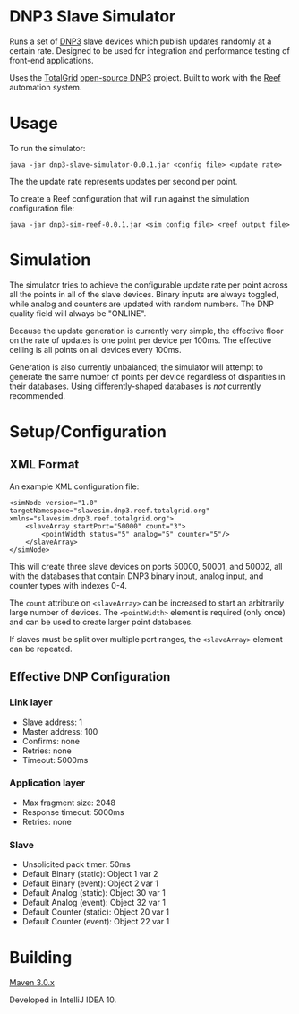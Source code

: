 DNP3 Slave Simulator
=============================

Runs a set of [DNP3](http://www.dnp.org/) slave devices which publish updates randomly at a certain rate. Designed to
be used for integration and performance testing of front-end applications.

Uses the [TotalGrid](http://www.totalgrid.org) [open-source DNP3](http://code.google.com/p/dnp3/) project. Built to
work with the [Reef](http://reef.totalgrid.org) automation system.


Usage
=============================

To run the simulator:

    java -jar dnp3-slave-simulator-0.0.1.jar <config file> <update rate>

The the update rate represents updates per second per point.

To create a Reef configuration that will run against the simulation configuration file:

    java -jar dnp3-sim-reef-0.0.1.jar <sim config file> <reef output file>


Simulation
=============================

The simulator tries to achieve the configurable update rate per point across all the points in all of the slave devices.
Binary inputs are always toggled, while analog and counters are updated with random numbers. The DNP quality field will
always be "ONLINE".

Because the update generation is currently very simple, the effective floor on the rate of updates is one point per device
per 100ms. The effective ceiling is all points on all devices every 100ms.

Generation is also currently unbalanced; the simulator will attempt to generate the same number of points per device regardless
of disparities in their databases. Using differently-shaped databases is *not* currently recommended.

Setup/Configuration
=============================

XML Format
-------------------

An example XML configuration file:

    <simNode version="1.0" targetNamespace="slavesim.dnp3.reef.totalgrid.org" xmlns="slavesim.dnp3.reef.totalgrid.org">
        <slaveArray startPort="50000" count="3">
            <pointWidth status="5" analog="5" counter="5"/>
        </slaveArray>
    </simNode>

This will create three slave devices on ports 50000, 50001, and 50002, all with the databases that contain DNP3 binary
input, analog input, and counter types with indexes 0-4.

The `count` attribute on `<slaveArray>` can be increased to start an arbitrarily large number of devices.
The `<pointWidth>` element is required (only once) and can be used to create larger point databases.

If slaves must be split over multiple port ranges, the `<slaveArray>` element can be repeated.


Effective DNP Configuration
--------------------

### Link layer
- Slave address: 1
- Master address: 100
- Confirms: none
- Retries: none
- Timeout: 5000ms

### Application layer
- Max fragment size: 2048
- Response timeout: 5000ms
- Retries: none

### Slave
- Unsolicited pack timer: 50ms
- Default Binary (static): Object 1 var 2
- Default Binary (event): Object 2 var 1
- Default Analog (static): Object 30 var 1
- Default Analog (event): Object 32 var 1
- Default Counter (static): Object 20 var 1
- Default Counter (event): Object 22 var 1

Building
=============================

[Maven 3.0.x](http://maven.apache.org/)

Developed in IntelliJ IDEA 10.

